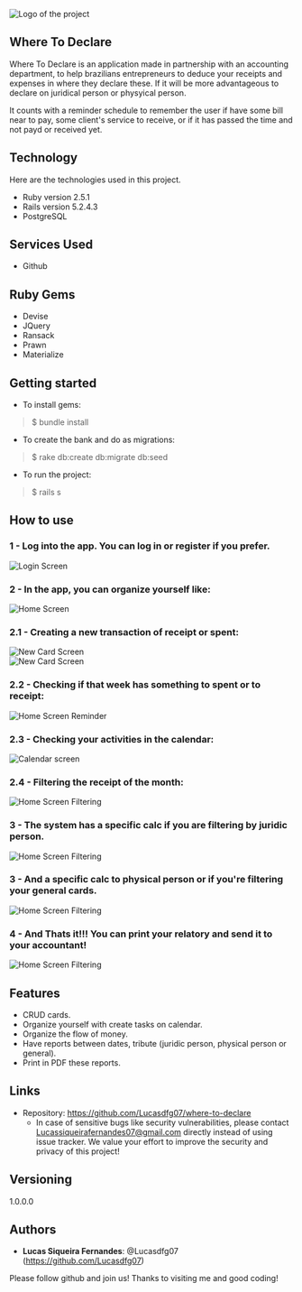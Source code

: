 ![Logo of the project](https://github.com/Lucasdfg07/where-to-declare/blob/master/public/readme_images/logo2.png)


## Where To Declare

Where To Declare is an application made in partnership with an accounting department, to help brazilians entrepreneurs to deduce your receipts and expenses in where they declare these. If it will be more advantageous to declare on juridical person or physyical person.

It counts with a reminder schedule to remember the user if have some bill near to pay, some client's service to receive, or if it has passed the time and not payd or received yet.


## Technology 

Here are the technologies used in this project.

* Ruby version  2.5.1
* Rails version 5.2.4.3
* PostgreSQL

## Services Used

* Github

## Ruby Gems
* Devise
* JQuery
* Ransack
* Prawn
* Materialize


## Getting started

* To install gems:
>    $ bundle install

* To create the bank and do as migrations:
>    $ rake db:create db:migrate db:seed

* To run the project:
>    $ rails s


## How to use
### 1 - Log into the app. You can log in or register if you prefer.
![Login Screen](https://github.com/Lucasdfg07/where-to-declare/blob/master/public/readme_images/login_screen.png)

### 2 - In the app, you can organize yourself like:
![Home Screen](https://github.com/Lucasdfg07/where-to-declare/blob/master/public/readme_images/initial_page.png)  

### 2.1 - Creating a new transaction of receipt or spent:
![New Card Screen](https://github.com/Lucasdfg07/where-to-declare/blob/master/public/readme_images/new_card.png)  
![New Card Screen](https://github.com/Lucasdfg07/where-to-declare/blob/master/public/readme_images/new_card_2.png)  

### 2.2 - Checking if that week has something to spent or to receipt:
![Home Screen Reminder](https://github.com/Lucasdfg07/where-to-declare/blob/master/public/readme_images/initial_page_screen.png)  

### 2.3 - Checking your activities in the calendar:
![Calendar screen](https://github.com/Lucasdfg07/where-to-declare/blob/master/public/readme_images/calendar.png)  

### 2.4 - Filtering the receipt of the month:
![Home Screen Filtering](https://github.com/Lucasdfg07/where-to-declare/blob/master/public/readme_images/tributes_opened.png) 

### 3 - The system has a specific calc if you are filtering by juridic person.
![Home Screen Filtering](https://github.com/Lucasdfg07/where-to-declare/blob/master/public/readme_images/juridic_person_relatory.png) 

### 3 - And a specific calc to physical person or if you're filtering your general cards.
![Home Screen Filtering](https://github.com/Lucasdfg07/where-to-declare/blob/master/public/readme_images/general_list_relatory.png) 

### 4 - And Thats it!!! You can print your relatory and send it to your accountant!
![Home Screen Filtering](https://github.com/Lucasdfg07/where-to-declare/blob/master/public/readme_images/pdf_screen.png) 


## Features
  - CRUD cards.
  - Organize yourself with create tasks on calendar.
  - Organize the flow of money.
  - Have reports between dates, tribute (juridic person, physical person or general).
  - Print in PDF these reports.


## Links
  - Repository: https://github.com/Lucasdfg07/where-to-declare
    - In case of sensitive bugs like security vulnerabilities, please contact
      Lucassiqueirafernandes07@gmail.com directly instead of using issue tracker. 
      We value your effort to improve the security and privacy of this project!

  ## Versioning

  1.0.0.0


  ## Authors
  
  * **Lucas Siqueira Fernandes**: @Lucasdfg07 (https://github.com/Lucasdfg07)

  Please follow github and join us!
  Thanks to visiting me and good coding!

